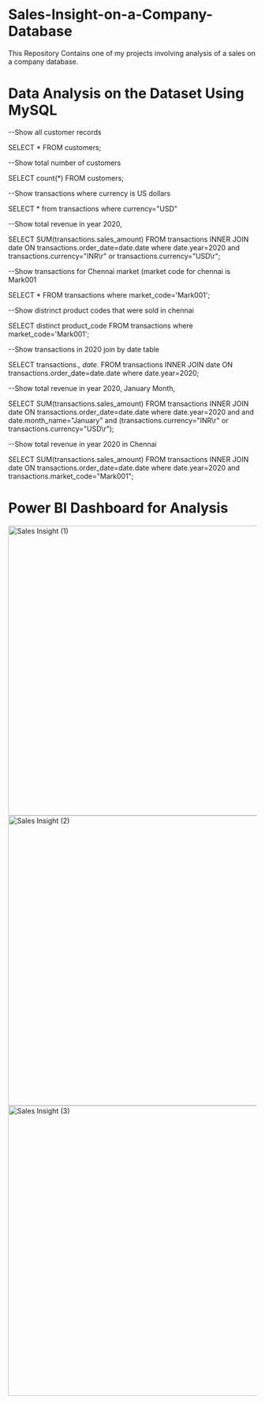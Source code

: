 # Sales-Insight-on-a-Company-Database
This Repository Contains one of my projects involving analysis of a sales on a company database.

# Data Analysis on the Dataset Using MySQL

--Show all customer records

SELECT * FROM customers;


--Show total number of customers

SELECT count(*) FROM customers;


--Show transactions where currency is US dollars

SELECT * from transactions where currency="USD"


--Show total revenue in year 2020,

SELECT SUM(transactions.sales_amount) FROM transactions INNER JOIN date ON transactions.order_date=date.date where date.year=2020 and transactions.currency="INR\r" or transactions.currency="USD\r";


--Show transactions for Chennai market (market code for chennai is Mark001

SELECT * FROM transactions where market_code='Mark001';


--Show distrinct product codes that were sold in chennai

SELECT distinct product_code FROM transactions where market_code='Mark001';


--Show transactions in 2020 join by date table

SELECT transactions.*, date.* FROM transactions INNER JOIN date ON transactions.order_date=date.date where date.year=2020;


--Show total revenue in year 2020, January Month,

SELECT SUM(transactions.sales_amount) FROM transactions INNER JOIN date ON transactions.order_date=date.date where date.year=2020 and and date.month_name="January" and (transactions.currency="INR\r" or transactions.currency="USD\r");


--Show total revenue in year 2020 in Chennai

SELECT SUM(transactions.sales_amount) FROM transactions INNER JOIN date ON transactions.order_date=date.date where date.year=2020 and transactions.market_code="Mark001";


# Power BI Dashboard for Analysis

<img width="587" alt="Sales Insight (1)" src="https://github.com/Pravi-Jain/Sales-Insight-on-a-Company-Database/assets/140709107/f02ade51-0a7e-4d90-ad23-779f21ec2302">

<img width="588" alt="Sales Insight (2)" src="https://github.com/Pravi-Jain/Sales-Insight-on-a-Company-Database/assets/140709107/37cb5a9d-4874-49d2-bd64-e59d74c43171">

<img width="588" alt="Sales Insight (3)" src="https://github.com/Pravi-Jain/Sales-Insight-on-a-Company-Database/assets/140709107/aa9a20ae-bc25-4604-8eba-ee5366780a0a">
